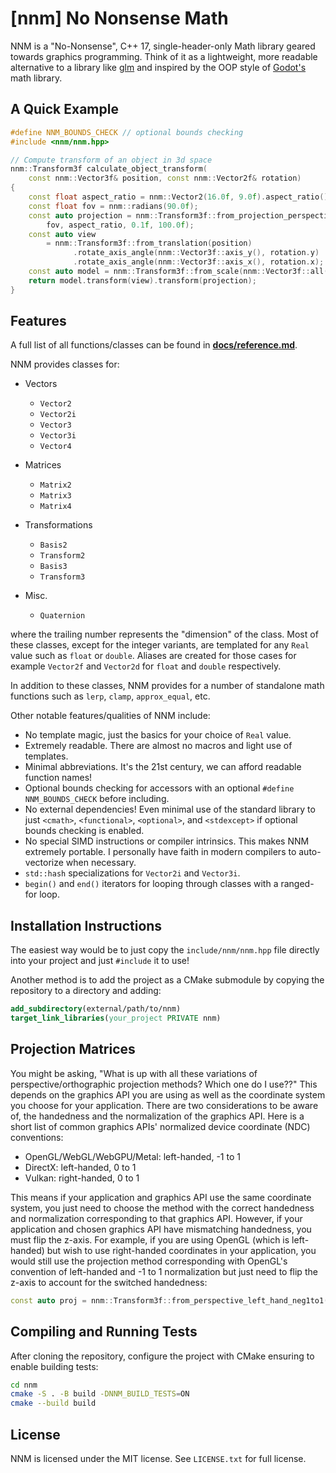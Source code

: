 # [nnm] No Nonsense Math

NNM is a "No-Nonsense", C++ 17, single-header-only Math library geared towards graphics programming. Think of it as a
lightweight, more readable alternative to a library like [glm](https://github.com/g-truc/glm) and inspired by the OOP
style of [Godot's](https://github.com/godotengine/godot) math library.

## A Quick Example

```cpp
#define NNM_BOUNDS_CHECK // optional bounds checking
#include <nnm/nnm.hpp>

// Compute transform of an object in 3d space
nnm::Transform3f calculate_object_transform(
    const nnm::Vector3f& position, const nnm::Vector2f& rotation)
{	
    const float aspect_ratio = nnm::Vector2(16.0f, 9.0f).aspect_ratio();
    const float fov = nnm::radians(90.0f);
    const auto projection = nnm::Transform3f::from_projection_perspective(
        fov, aspect_ratio, 0.1f, 100.0f);
    const auto view
        = nnm::Transform3f::from_translation(position)
              .rotate_axis_angle(nnm::Vector3f::axis_y(), rotation.y)
              .rotate_axis_angle(nnm::Vector3f::axis_x(), rotation.x);
    const auto model = nnm::Transform3f::from_scale(nnm::Vector3f::all(0.5f));
    return model.transform(view).transform(projection);
}
```

## Features

A full list of all functions/classes can be found in [**docs/reference.md**](docs/reference.md).

NNM provides classes for:

* Vectors
    * `Vector2`
    * `Vector2i`
    * `Vector3`
    * `Vector3i`
    * `Vector4`

* Matrices
    * `Matrix2`
    * `Matrix3`
    * `Matrix4`

* Transformations
    * `Basis2`
    * `Transform2`
    * `Basis3`
    * `Transform3`

* Misc.
    * `Quaternion`

where the trailing number represents the "dimension" of the class. Most of these classes, except for the integer
variants, are templated for any `Real` value such as `float` or `double`. Aliases are created for those cases for
example `Vector2f` and `Vector2d` for `float` and `double` respectively.

In addition to these classes, NNM provides for a number of standalone math functions such as `lerp`, `clamp`,
`approx_equal`, etc.

Other notable features/qualities of NNM include:

* No template magic, just the basics for your choice of `Real` value.
* Extremely readable. There are almost no macros and light use of templates.
* Minimal abbreviations. It's the 21st century, we can afford readable function names!
* Optional bounds checking for accessors with an optional `#define NNM_BOUNDS_CHECK` before including.
* No external dependencies! Even minimal use of the standard library to just `<cmath>`, `<functional>`, `<optional>`,
  and `<stdexcept>` if optional bounds checking is enabled.
* No special SIMD instructions or compiler intrinsics. This makes NNM extremely portable. I personally have faith in
  modern compilers to auto-vectorize when necessary.
* `std::hash` specializations for `Vector2i` and `Vector3i`.
* `begin()` and `end()` iterators for looping through classes with a ranged-for loop.

## Installation Instructions

The easiest way would be to just copy the `include/nnm/nnm.hpp` file directly into your project and just `#include` it
to use!

Another method is to add the project as a CMake submodule by copying the repository to a directory and adding:

```cmake
add_subdirectory(external/path/to/nnm)
target_link_libraries(your_project PRIVATE nnm)
```

## Projection Matrices

You might be asking, "What is up with all these variations of perspective/orthographic projection methods? Which one do I use??" This depends on the graphics API you are using as well as the coordinate system you choose for your application. There are two considerations to be aware of, the handedness and the normalization of the graphics API. Here is a short list of common graphics APIs' normalized device coordinate (NDC) conventions:

* OpenGL/WebGL/WebGPU/Metal: left-handed, -1 to 1
* DirectX: left-handed, 0 to 1
* Vulkan: right-handed, 0 to 1

This means if your application and graphics API use the same coordinate system, you just need to choose the method with the correct handedness and normalization corresponding to that graphics API. However, if your application and chosen graphics API have mismatching handedness, you must flip the z-axis. For example, if you are using OpenGL (which is left-handed) but wish to use right-handed coordinates in your application, you would still use the projection method corresponding with OpenGL's convention of left-handed and -1 to 1 normalization but just need to flip the z-axis to account for the switched handedness:

```cpp
const auto proj = nnm::Transform3f::from_perspective_left_hand_neg1to1(...).scale_local({1, 1, -1});
```

## Compiling and Running Tests

After cloning the repository, configure the project with CMake ensuring to enable building tests:

```bash
cd nnm
cmake -S . -B build -DNNM_BUILD_TESTS=ON
cmake --build build
```

## License

NNM is licensed under the MIT license. See `LICENSE.txt` for full license.
